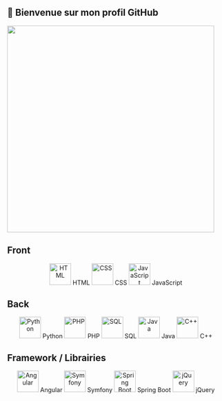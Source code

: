 ## 👋 Bienvenue sur mon profil GitHub

<img src="https://i.pinimg.com/originals/c0/a0/9c/c0a09c56bd24c4d1e7bb91d6b6a375fd.gif" width="480">

## Front
  <p align="center">
    <img src="https://cdn.jsdelivr.net/gh/devicons/devicon/icons/html5/html5-original.svg" alt="HTML" width="50" height="50"/> HTML
    <img src="https://cdn.jsdelivr.net/gh/devicons/devicon/icons/css3/css3-original.svg" alt="CSS" width="50" height="50"/> CSS
    <img src="https://cdn.jsdelivr.net/gh/devicons/devicon/icons/javascript/javascript-original.svg" alt="JavaScript" width="50" height="50"/> JavaScript
  </p>

## Back
  <p align="center">
    <img src="https://cdn.jsdelivr.net/gh/devicons/devicon/icons/python/python-original.svg" alt="Python" width="50" height="50"/> Python
    <img src="https://cdn.jsdelivr.net/gh/devicons/devicon/icons/php/php-original.svg" alt="PHP" width="50" height="50"/> PHP
    <img src="https://cdn.jsdelivr.net/gh/devicons/devicon/icons/mysql/mysql-original.svg" alt="SQL" width="50" height="50"/> SQL
    <img src="https://cdn.jsdelivr.net/gh/devicons/devicon/icons/java/java-original.svg" alt="Java" width="50" height="50"/> Java
    <img src="https://cdn.jsdelivr.net/gh/devicons/devicon/icons/cplusplus/cplusplus-original.svg" alt="C++" width="50" height="50"/> C++
  </p>

## Framework / Librairies
  <p align="center">
    <img src="https://cdn.jsdelivr.net/gh/devicons/devicon/icons/angularjs/angularjs-original.svg" alt="Angular" width="50" height="50"/> Angular
    <img src="https://cdn.jsdelivr.net/gh/devicons/devicon/icons/symfony/symfony-original.svg" alt="Symfony" width="50" height="50"/> Symfony
    <img src="https://cdn.jsdelivr.net/gh/devicons/devicon/icons/spring/spring-original.svg" alt="Spring Boot" width="50" height="50"/> Spring Boot
    <img src="https://cdn.jsdelivr.net/gh/devicons/devicon/icons/jquery/jquery-original.svg" alt="jQuery" width="50" height="50"/> jQuery
  </p>
